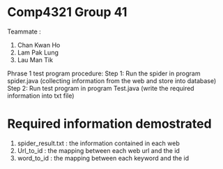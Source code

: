 # Comp4321 Group 41
Teammate : 
1. Chan Kwan Ho
2. Lam Pak Lung
3. Lau Man Tik

Phrase 1 test program procedure:
Step 1: Run the spider in program spider.java (collecting information from the web and store into database)
Step 2: Run test program in program Test.java (write the required information into txt file)

# Required information demostrated
1. spider_result.txt : the information contained in each web
2. Url_to_id : the mapping between each web url and the id
3. word_to_id : the mapping between each keyword and the id
